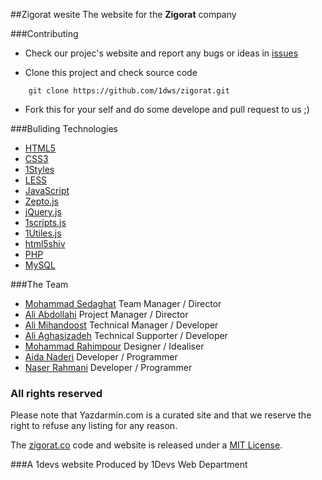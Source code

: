 ##Zigorat wesite
The website for the **Zigorat** company


###Contributing

* Check our projec's website and report any bugs or ideas in [issues](https://github.com/1dws/zigorat/issues)

* Clone this project and check source code
```
    git clone https://github.com/1dws/zigorat.git
```

* Fork this for your self and do some develope and pull request to us ;)


###Buliding Technologies
* [HTML5](http://ali.md/wiki/html5)
* [CSS3](http://ali.md/css3ref)
* [1Styles](http://ali.md/1styles)
* [LESS](http://ali.md/less)
* [JavaScript](http://ali.md/wiki/javascript)
* [Zepto.js](http://ali.md/zepto.js)
* [jQuery.js](http://ali.md/jquery.js)
* [1scripts.js](http://ali.md/1scripts.js)
* [1Utiles.js](http://ali.md/1utiles.js)
* [html5shiv](http://ali.md/html5shiv)
* [PHP](http://ali.md/php/)
* [MySQL](http://ali.md/wiki/mysql)


###The Team
* [Mohammad Sedaghat](http://127.0.0.1/) Team Manager / Director
* [Ali Abdollahi](https://github.com/aliab) Project Manager / Director
* [Ali Mihandoost](https://github.com/alimd) Technical Manager / Developer
* [Ali Aghasizadeh](https://github.com/aligh) Technical Supporter / Developer
* [Mohammad Rahimpour](https://127.0.0.1) Designer / Idealiser
* [Aida Naderi](hhttps://github.com/ainaderi) Developer / Programmer
* [Naser Rahmani](https://github.com/naserr) Developer / Programmer


### All rights reserved ###
Please note that Yazdarmin.com is a curated site and that we reserve the right to refuse any listing for any reason.

The [zigorat.co](http://zigorat.co) code and website is released under a [MIT License](http://opensource.org/licenses/MIT).


###A 1devs website
Produced by 1Devs Web Department

